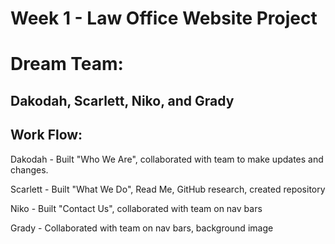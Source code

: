 # Week 1 - Law Office Website Project

<h1>Dream Team:</h1>

  <h2>Dakodah, Scarlett, Niko, and Grady</h2>

  ## Work Flow:

  Dakodah - Built "Who We Are", collaborated with team to make updates and changes.


  Scarlett - Built "What We Do", Read Me, GitHub research, created repository


  Niko - Built "Contact Us", collaborated with team on nav bars


  Grady - Collaborated with team on nav bars, background image
